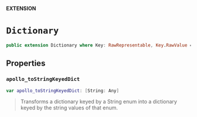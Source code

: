 **EXTENSION**

# `Dictionary`
```swift
public extension Dictionary where Key: RawRepresentable, Key.RawValue == String, Value: Any
```

## Properties
### `apollo_toStringKeyedDict`

```swift
var apollo_toStringKeyedDict: [String: Any]
```

> Transforms a dictionary keyed by a String enum into a dictionary keyed by the
> string values of that enum.
